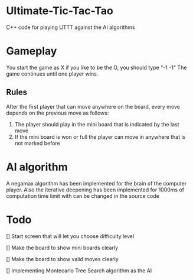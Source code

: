 # Ultimate-Tic-Tac-Tao
C++ code for playing UTTT against the AI algorithms

# Gameplay
You start the game as X if you like to be the O, you should type "-1 -1"
The game continues until one player wins.
## Rules
After the first player that can move anywhere on the board, every move depends on the previous move as follows:
1. The player should play in the mini board that is indicated by the last move
2. If the mini board is won or full the player can move in anywhere that is not marked before

# AI algorithm
A negamax algorithm has been implemented for the brain of the computer player.
Also the iterative deepening has been implemented for 1000ms of computation time limit with can be changed in the source code

# Todo

[] Start screen that will let you choose difficulty level

[] Make the board to show mini boards clearly

[] Make the board to show valid moves clearly

[] Implementing Montecarlo Tree Search algorithm as the AI
